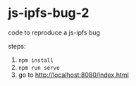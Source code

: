 # js-ipfs-bug-2
code to reproduce a js-ipfs bug

steps:
1) `npm install`
2) `npm run serve`
3) go to [http://localhost:8080/index.html](http://localhost:8080/index.html)

